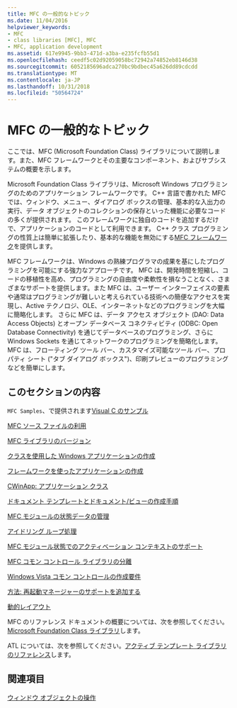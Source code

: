 ```yaml
---
title: MFC の一般的なトピック
ms.date: 11/04/2016
helpviewer_keywords:
- MFC
- class libraries [MFC], MFC
- MFC, application development
ms.assetid: 617e9945-9bb3-471d-a3ba-e235fcfb55d1
ms.openlocfilehash: ceedf5c02d92059058bc72942a74852eb8146d38
ms.sourcegitcommit: 6052185696adca270bc9bdbec45a626dd89cdcdd
ms.translationtype: MT
ms.contentlocale: ja-JP
ms.lasthandoff: 10/31/2018
ms.locfileid: "50564724"
---
```

# <a name="general-mfc-topics"></a>MFC の一般的なトピック

ここでは、MFC (Microsoft Foundation Class) ライブラリについて説明します。また、MFC フレームワークとその主要なコンポーネント、およびサブシステムの概要を示します。

Microsoft Foundation Class ライブラリは、Microsoft Windows プログラミングのためのアプリケーション フレームワークです。 C++ 言語で書かれた MFC では、ウィンドウ、メニュー、ダイアログ ボックスの管理、基本的な入出力の実行、データ オブジェクトのコレクションの保存といった機能に必要なコードの多くが提供されます。 このフレームワークに独自のコードを追加するだけで、アプリケーションのコードとして利用できます。 C++ クラス プログラミングの性質上は簡単に拡張したり、基本的な機能を無効にする[MFC フレームワーク](../mfc/framework-mfc.md)を提供します。

MFC フレームワークは、Windows の熟練プログラマの成果を基にしたプログラミングを可能にする強力なアプローチです。 MFC は、開発時間を短縮し、コードの移植性を高め、プログラミングの自由度や柔軟性を損なうことなく、さまざまなサポートを提供します。また MFC は、ユーザー インターフェイスの要素や通常はプログラミングが難しいと考えられている技術への簡便なアクセスを実現し、Active テクノロジ、OLE、インターネットなどのプログラミングを大幅に簡略化します。 さらに MFC は、データ アクセス オブジェクト (DAO: Data Access Objects) とオープン データベース コネクティビティ (ODBC: Open Database Connectivity) を通じてデータベースのプログラミング、さらに Windows Sockets を通じてネットワークのプログラミングを簡略化します。 MFC は、フローティング ツール バー、カスタマイズ可能なツール バー、プロパティ シート ("タブ ダイアログ ボックス")、印刷プレビューのプログラミングなどを簡単にします。

## <a name="in-this-section"></a>このセクションの内容

`MFC Samples`、で提供されます[Visual C のサンプル](../visual-cpp-samples.md)

[MFC ソース ファイルの利用](../mfc/using-the-mfc-source-files.md)

[MFC ライブラリのバージョン](../mfc/mfc-library-versions.md)

[クラスを使用した Windows アプリケーションの作成](../mfc/using-the-classes-to-write-applications-for-windows.md)

[フレームワークを使ったアプリケーションの作成](../mfc/building-on-the-framework.md)

[CWinApp: アプリケーション クラス](../mfc/cwinapp-the-application-class.md)

[ドキュメント テンプレートとドキュメント/ビューの作成手順](../mfc/document-templates-and-the-document-view-creation-process.md)

[MFC モジュールの状態データの管理](../mfc/managing-the-state-data-of-mfc-modules.md)

[アイドリング ループ処理](../mfc/idle-loop-processing.md)

[MFC モジュール状態でのアクティベーション コンテキストのサポート](../mfc/support-for-activation-contexts-in-the-mfc-module-state.md)

[MFC コモン コントロール ライブラリの分離](../mfc/isolation-of-the-mfc-common-controls-library.md)

[Windows Vista コモン コントロールの作成要件](../mfc/build-requirements-for-windows-vista-common-controls.md)

[方法: 再起動マネージャーのサポートを追加する](../mfc/how-to-add-restart-manager-support.md)

[動的レイアウト](../mfc/dynamic-layout.md)

MFC のリファレンス ドキュメントの概要については、次を参照してください。 [Microsoft Foundation Class ライブラリ](../mfc/mfc-desktop-applications.md)します。

ATL については、次を参照してください。[アクティブ テンプレート ライブラリのリファレンス](../atl/atl-class-overview.md)します。

## <a name="see-also"></a>関連項目

[ウィンドウ オブジェクトの操作](../mfc/working-with-window-objects.md)

